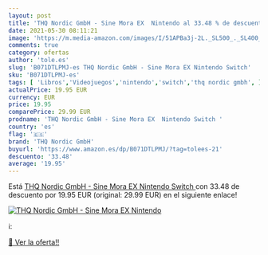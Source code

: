 ```yaml
---
layout: post
title: 'THQ Nordic GmbH - Sine Mora EX  Nintendo al 33.48 % de descuento'
date: 2021-05-30 08:11:21
image: 'https://m.media-amazon.com/images/I/51APBa3j-2L._SL500_._SL400_.jpg'
comments: true
category: ofertas
author: 'tole.es'
slug: 'B071DTLPMJ-es THQ Nordic GmbH - Sine Mora EX Nintendo Switch'
sku: 'B071DTLPMJ-es'
tags: [ 'Libros','Videojuegos','nintendo','switch','thq nordic gmbh', ]
actualPrice: 19.95 EUR
currency: EUR
price: 19.95
comparePrice: 29.99 EUR
prodname: 'THQ Nordic GmbH - Sine Mora EX  Nintendo Switch '
country: 'es'
flag: '🇪🇸'
brand: 'THQ Nordic GmbH'
buyurl: 'https://www.amazon.es/dp/B071DTLPMJ/?tag=tolees-21'
descuento: '33.48'
average: '19.95'
---
```


Está [THQ Nordic GmbH - Sine Mora EX  Nintendo Switch ](https://www.amazon.es/dp/B071DTLPMJ/?tag=tolees-21) con 33.48 de descuento por 19.95 EUR (original: 29.99 EUR) en el siguiente enlace!

[![THQ Nordic GmbH - Sine Mora EX  Nintendo](https://m.media-amazon.com/images/I/51APBa3j-2L._SL500_._SL400_.jpg)](https://www.amazon.es/dp/B071DTLPMJ/?tag=tolees-21)

ℹ️:


[🛒 Ver la oferta!!](https://www.amazon.es/dp/B071DTLPMJ/?tag=tolees-21)
